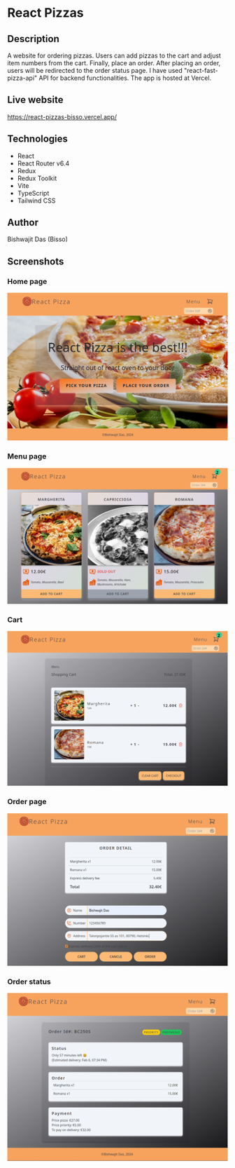 # React Pizzas

## Description

A website for ordering pizzas. Users can add pizzas to the cart and adjust item numbers from the cart. Finally, place an order. After placing an order, users will be redirected to the order status page. I have used "react-fast-pizza-api" API for backend functionalities. The app is hosted at Vercel.

## Live website

<a href="https://react-pizzas-bisso.vercel.app/" target="_blanck">https://react-pizzas-bisso.vercel.app/</a>

## Technologies

- React
- React Router v6.4
- Redux
- Redux Toolkit
- Vite
- TypeScript
- Tailwind CSS

## Author

Bishwajit Das (Bisso)

## Screenshots

### Home page

![home page](project_screen_shorts/homepage.png)

### Menu page

![menu page](project_screen_shorts/menu_page.png)

### Cart

![cart page](project_screen_shorts/cart.png)

### Order page

![order page](project_screen_shorts/order.png)

### Order status

![order status](project_screen_shorts/order_status.png)
